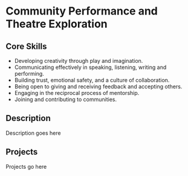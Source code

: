 Community Performance and Theatre Exploration
=============================================

Core Skills
-----------

* Developing creativity through play and imagination.
* Communicating effectively in speaking, listening, writing and performing.
* Building trust, emotional safety, and a culture of collaboration.
* Being open to giving and receiving feedback and accepting others.
* Engaging in the reciprocal process of mentorship.
* Joining and contributing to communities.


Description
-----------

Description goes here

Projects
--------

Projects go here

